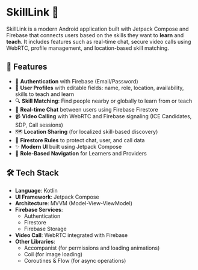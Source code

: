 # SkillLink 🎯

SkillLink is a modern Android application built with Jetpack Compose and Firebase that connects users based on the skills they want to **learn** and **teach**. 
It includes features such as real-time chat, secure video calls using WebRTC, profile management, and location-based skill matching.

## 🚀 Features

- 🔐 **Authentication** with Firebase (Email/Password)
- 👤 **User Profiles** with editable fields: name, role, location, availability, skills to teach and learn
- 🔍 **Skill Matching**: Find people nearby or globally to learn from or teach
- 💬 **Real-time Chat** between users using Firebase Firestore
- 📹 **Video Calling** with WebRTC and Firebase signaling (ICE Candidates, SDP, Call sessions)
- 🗺️ **Location Sharing** (for localized skill-based discovery)
- 📁 **Firestore Rules** to protect chat, user, and call data
- ✨ **Modern UI** built using Jetpack Compose
- 🔄 **Role-Based Navigation** for Learners and Providers

## 🛠️ Tech Stack

- **Language**: Kotlin
- **UI Framework**: Jetpack Compose
- **Architecture**: MVVM (Model-View-ViewModel)
- **Firebase Services**:
  - Authentication
  - Firestore
  - Firebase Storage
- **Video Call**: WebRTC integrated with Firebase
- **Other Libraries**:
  - Accompanist (for permissions and loading animations)
  - Coil (for image loading)
  - Coroutines & Flow (for async operations)
